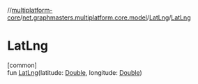//[multiplatform-core](../../../index.md)/[net.graphmasters.multiplatform.core.model](../index.md)/[LatLng](index.md)/[LatLng](-lat-lng.md)

# LatLng

[common]\
fun [LatLng](-lat-lng.md)(latitude: [Double](https://kotlinlang.org/api/latest/jvm/stdlib/kotlin/-double/index.html), longitude: [Double](https://kotlinlang.org/api/latest/jvm/stdlib/kotlin/-double/index.html))
